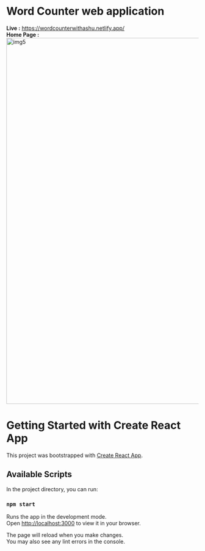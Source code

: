 # Word Counter web application 
  **Live :** https://wordcounterwithashu.netlify.app/ <br/>
**Home Page :**<br/>
  <img width="960" alt="img5" src="https://github.com/httpsashu404/WordCounter/assets/159816902/5fec680e-666e-44e4-a6a8-0bb7f371eaac"> <br/>


# Getting Started with Create React App

This project was bootstrapped with [Create React App](https://github.com/facebook/create-react-app).

## Available Scripts

In the project directory, you can run:

### `npm start`

Runs the app in the development mode.\
Open [http://localhost:3000](http://localhost:3000) to view it in your browser.

The page will reload when you make changes.\
You may also see any lint errors in the console.
